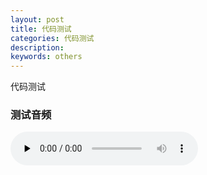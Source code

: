 ```yaml
---
layout: post
title: 代码测试
categories: 代码测试
description:  
keywords: others
---
```


代码测试


### 测试音频


​<audio id="audio" controls="" preload="none">
      <source id="wav" src="https://github.com/Liu-Feng-deeplearning/Liu-Feng-deeplearning.github.io/blob/master/audio/test.wav">
</audio>

